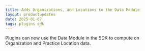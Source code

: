 ```yaml
---
title: Adds Organizations, and Locations to the Data Module
layout: productupdates
date: 2025-01-07
tags: plugins sdk
---
```

Plugins can now use the Data Module in the SDK to compute on Organization and Practice Location data.

